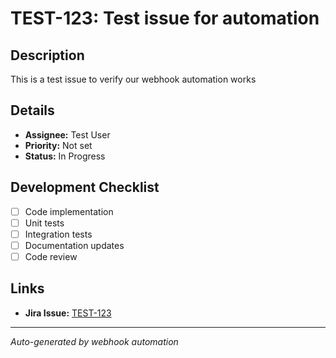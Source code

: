 # TEST-123: Test issue for automation

## Description
This is a test issue to verify our webhook automation works

## Details
- **Assignee:** Test User
- **Priority:** Not set
- **Status:** In Progress

## Development Checklist
- [ ] Code implementation
- [ ] Unit tests
- [ ] Integration tests
- [ ] Documentation updates
- [ ] Code review

## Links
- **Jira Issue:** [TEST-123](https://yaazoru.atlassian.net/browse/TEST-123)

---
*Auto-generated by webhook automation*
